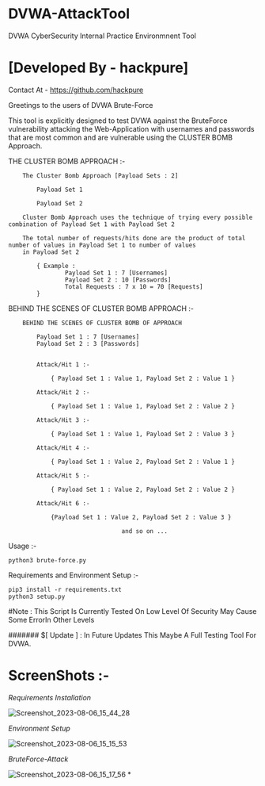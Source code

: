 # DVWA-AttackTool
DVWA CyberSecurity Internal Practice Environmnent Tool
# [Developed By - hackpure]
  Contact At - https://github.com/hackpure


Greetings to the users of DVWA Brute-Force

This tool is explicitly designed to test DVWA against the BruteForce vulnerability attacking the Web-Application
with usernames and passwords that are most common and are vulnerable using the CLUSTER BOMB Approach.

THE CLUSTER BOMB APPROACH :-

		The Cluster Bomb Approach [Payload Sets : 2]
			
			Payload Set 1
			
			Payload Set 2
			
		Cluster Bomb Approach uses the technique of trying every possible combination of Payload Set 1 with Payload Set 2

		The total number of requests/hits done are the product of total number of values in Payload Set 1 to number of values 
		in Payload Set 2
		
			{ Example : 
					Payload Set 1 : 7 [Usernames]
					Payload Set 2 : 10 [Passwords]
					Total Requests : 7 x 10 = 70 [Requests]
			}

BEHIND THE SCENES OF CLUSTER BOMB APPROACH :-

		BEHIND THE SCENES OF CLUSTER BOMB OF APPROACH

			Payload Set 1 : 7 [Usernames]
			Payload Set 2 : 3 [Passwords]
			
			
			Attack/Hit 1 :-
			
				{ Payload Set 1 : Value 1, Payload Set 2 : Value 1 }
			
			Attack/Hit 2 :-
	
				{ Payload Set 1 : Value 1, Payload Set 2 : Value 2 }

			Attack/Hit 3 :-
		
				{ Payload Set 1 : Value 1, Payload Set 2 : Value 3 }

			Attack/Hit 4 :- 
	
				{ Payload Set 1 : Value 2, Payload Set 2 : Value 1 }

			Attack/Hit 5 :-
	
				{ Payload Set 1 : Value 2, Payload Set 2 : Value 2 }

			Attack/Hit 6 :-

				{Payload Set 1 : Value 2, Payload Set 2 : Value 3 }

									and so on ...				


Usage :-

	python3 brute-force.py


Requirements and Environment Setup :-
	
	pip3 install -r requirements.txt
	python3 setup.py


#Note : This Script Is Currently Tested On Low Level Of Security May Cause Some ErrorIn Other Levels

####### $[ Update ] : In Future Updates This Maybe A Full Testing Tool For DVWA.

# ScreenShots :-

*Requirements Installation*

![Screenshot_2023-08-06_15_44_28](https://github.com/hackpure/DVWA-AttackTool/assets/125376372/66710e01-b18c-490e-81d5-19510c4e4d74)


*Environment Setup*

![Screenshot_2023-08-06_15_15_53](https://github.com/hackpure/DVWA-AttackTool/assets/125376372/f3afbdc5-3df6-48c8-930d-7fdc9e6d6449) 


*BruteForce-Attack*

![Screenshot_2023-08-06_15_17_56](https://github.com/hackpure/DVWA-AttackTool/assets/125376372/e625bcf9-5bc5-4495-9ddd-e4a6c2130105) *


  

